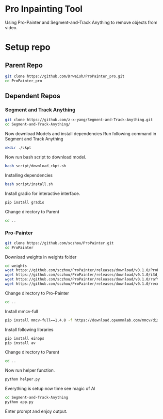 # Pro Inpainting Tool
Using Pro-Painter and Segment-and-Track Anything to remove objects from video.

# Setup repo
## Parent Repo
```bash
git clone https://github.com/Drwaish/ProPainter_pro.git
cd ProPainter_pro
```
## Dependent Repos
### Segment and Track Anything
```bash
git clone https://github.com/z-x-yang/Segment-and-Track-Anything.git
cd Segment-and-Track-Anything/
```
Now download Models and install dependencies
Run following command in Segment and Track Anything

```bash
mkdir ./ckpt
```
Now run bash script to download model.
```bash
bash script/download_ckpt.sh
```
Installing dependencies
```bash
bash script/install.sh
```
Install gradio for interactive interface.
```bash
pip install gradio 
```
Change directory to Parent
```bash
cd ..
```
### Pro-Painter
```bash
git clone https://github.com/sczhou/ProPainter.git
cd ProPainter
```
Download weights in weights folder
```bash
cd weights
wget https://github.com/sczhou/ProPainter/releases/download/v0.1.0/ProPainter.pth
wget https://github.com/sczhou/ProPainter/releases/download/v0.1.0/i3d_rgb_imagenet.pt
wget https://github.com/sczhou/ProPainter/releases/download/v0.1.0/raft-things.pth
wget https://github.com/sczhou/ProPainter/releases/download/v0.1.0/recurrent_flow_completion.pth
```
Change directory to Pro-Painter
```bash
cd ..
```
Install mmcv-full 
```bash
pip install mmcv-full==1.4.8 -f https://download.openmmlab.com/mmcv/dist/cu111/torch1.9.0/index.html
```
Install following libraries
```bash
pip install einops
pip install av 
```
Change directory to Parent
```bash
cd ..
```
Now run helper function.
```bash
python helper.py
```

Everything is setup now time see magic of AI
```bash
cd Segment-and-Track-Anything
python app.py
```
Enter prompt and enjoy output.